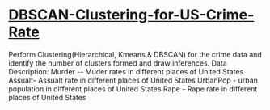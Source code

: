 # [DBSCAN-Clustering-for-US-Crime-Rate](https://github.com/D4Danny/DBSCAN-Clustering-for-US-Crime-Rate/blob/main/DBSCAN%20Clustering%20for%20US%20Crime%20data.ipynb)
Perform Clustering(Hierarchical, Kmeans &amp; DBSCAN) for the crime data and identify the number of clusters formed and draw inferences.  Data Description: Murder -- Muder rates in different places of United States Assualt- Assualt rate in different places of United States UrbanPop - urban population in different places of United States Rape - Rape rate in different places of United States
